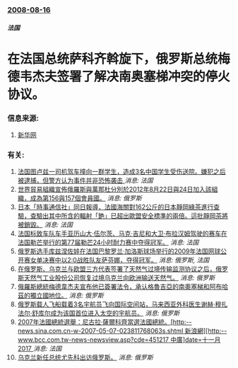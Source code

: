 ### [2008-08-16](/news/2008/08/16/index.md)

##### 法国
#  在法国总统萨科齐斡旋下，俄罗斯总统梅德韦杰夫签署了解决南奥塞梯冲突的停火协议。




### 信息来源:

1. [新华网](http://news.xinhuanet.com/world/2008-08/16/content_9404013.htm)

### 有关:

1. [法国图卢兹一司机驾车撞向一群学生，造成3名中国学生受伤送院。嫌犯之后被逮捕，但警方认为事件并非恐怖袭击 ](/zh/news/2017/11/10/法国图卢兹一司机驾车撞向一群学生-造成3名中国学生受伤送院-嫌犯之后被逮捕-但警方认为事件并非恐怖袭击.md) _消息: 法国_
2. [世界貿易組織宣佈俄羅斯與萬那杜分別於2012年8月22日與24日加入該組織，成為第156與157個會員國。](/zh/news/2012/08/22/世界貿易組織宣佈俄羅斯與萬那杜分別於2012年8月22日與24日加入該組織-成為第156與157個會員國.md) _消息: 俄罗斯_
3. [ 日本「時事通信社」同日報導，法國海關對162公斤的日本靜岡綠茶進行查驗，查驗出其中所含的輻射「銫」已超出歐盟安全標準的兩倍。這批靜岡茶將被銷毀。](/zh/news/2011/06/18/日本-時事通信社-同日報導-法國海關對162公斤的日本靜岡綠茶進行查驗-查驗出其中所含的輻射-銫-已超出歐盟安全標準的.md) _消息: 法国_
4. [ 法国标致车队车手亚历山大·伍尔茨、马克·吉尼和大卫·布拉汉姆驾驶的赛车在法国勒芒举行的第77届勒芒24小时耐力赛中夺得冠军。](/zh/news/2009/06/14/法国标致车队车手亚历山大-伍尔茨-马克-吉尼和大卫-布拉汉姆驾驶的赛车在法国勒芒举行的第77届勒芒24小时耐力赛中夺得.md) _消息: 法国_
5. [ 俄罗斯选手库兹涅佐娃在法国巴黎罗兰·加洛斯球场举行的2009年法国网球公开赛女单决赛中以2:0战胜队友萨芬娜，夺得冠军。](/zh/news/2009/06/6/俄罗斯选手库兹涅佐娃在法国巴黎罗兰-加洛斯球场举行的2009年法国网球公开赛女单决赛中以2-0战胜队友萨芬娜-夺得冠军.md) _消息: 俄罗斯, 法国_
6. [在俄罗斯、乌克兰与欧盟三方代表签署了天然气过境传输监测协议之后，俄罗斯天然气工业股份公司恢复过境乌克兰向欧洲输送天然气。](/zh/news/2009/01/13/在俄罗斯-乌克兰与欧盟三方代表签署了天然气过境传输监测协议之后-俄罗斯天然气工业股份公司恢复过境乌克兰向欧洲输送天然气.md) _消息: 俄罗斯_
7. [ 俄羅斯總統梅德韋杰夫宣布他已簽署法令，承认格魯吉亞的南奧塞梯和阿布哈茲的獨立國地位。](/zh/news/2008/08/26/俄羅斯總統梅德韋杰夫宣布他已簽署法令-承认格魯吉亞的南奧塞梯和阿布哈茲的獨立國地位.md) _消息: 俄罗斯_
8. [俄罗斯载人飞船载着3名宇航员飞向国际空间站，马来西亚外科医生谢赫·穆扎法尔·舒库尔成为该国首位进入太空的宇航员。](/zh/news/2007/10/10/俄罗斯载人飞船载着3名宇航员飞向国际空间站-马来西亚外科医生谢赫-穆扎法尔-舒库尔成为该国首位进入太空的宇航员.md) _消息: 俄罗斯_
9. [2007年法國總統選舉：尼古拉·薩爾科齊當選法國總統。[http:--news.sina.com.cn-w-2007-05-07-023811768063s.shtml 新浪網][http:--www.bcc.com.tw-news-newsview.asp?cde=451217 中廣]date=十一月 2017 ](/zh/news/2007/05/6/2007年法國總統選舉-尼古拉-薩爾科齊當選法國總統-http-newssinacomcn-w-2007-0.md) _消息: 法国_
10. [ 乌克兰新任总统尤先科出访俄罗斯。](/zh/news/2005/01/24/乌克兰新任总统尤先科出访俄罗斯.md) _消息: 俄罗斯_
